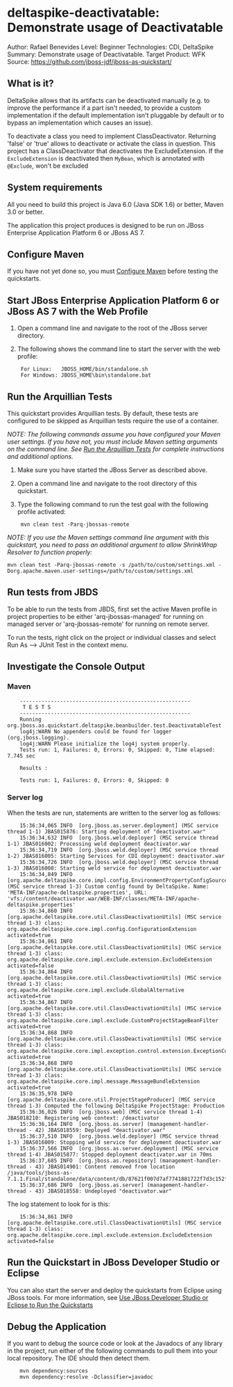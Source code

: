 deltaspike-deactivatable: Demonstrate usage of Deactivatable
======================================================
Author: Rafael Benevides
Level: Beginner
Technologies: CDI, DeltaSpike
Summary: Demonstrate usage of Deactivatable.
Target Product: WFK
Source: <https://github.com/jboss-jdf/jboss-as-quickstart/>

What is it?
-----------

DeltaSpike allows that its artifacts can be deactivated manually (e.g. to improve the performance if a part isn't needed, to provide a custom implementation if the default implementation isn't pluggable by default or to bypass an implementation which causes an issue).

To deactivate a class you need to implement ClassDeactivator. Returning 'false' or 'true' allows to deactivate or activate the class in question. This project has a ClassDeactivator that deactivates the ExcludeExtension. If the `ExcludeExtension` is deactivated then `MyBean`, which is annotated with `@Exclude`, won't be excluded
 

System requirements
-------------------

All you need to build this project is Java 6.0 (Java SDK 1.6) or better, Maven 3.0 or better.

The application this project produces is designed to be run on JBoss Enterprise Application Platform 6 or JBoss AS 7.


Configure Maven
---------------

If you have not yet done so, you must [Configure Maven](../README.md#configure-maven) before testing the quickstarts.

Start JBoss Enterprise Application Platform 6 or JBoss AS 7 with the Web Profile
-------------------------

1. Open a command line and navigate to the root of the JBoss server directory.
2. The following shows the command line to start the server with the web profile:

        For Linux:   JBOSS_HOME/bin/standalone.sh
        For Windows: JBOSS_HOME\bin\standalone.bat


Run the Arquillian Tests
-------------------------

This quickstart provides Arquillian tests. By default, these tests are configured to be skipped as Arquillian tests require the use of a container.

_NOTE: The following commands assume you have configured your Maven user settings. If you have not, you must include Maven setting arguments on the command line. See [Run the Arquillian Tests](../README.md#run-the-arquillian-tests) for complete instructions and additional options._

1. Make sure you have started the JBoss Server as described above.
2. Open a command line and navigate to the root directory of this quickstart.
3. Type the following command to run the test goal with the following profile activated:

        mvn clean test -Parq-jbossas-remote

_NOTE: If you use the Maven settings command line argument with this quickstart, you need to pass an additional argument to allow ShrinkWrap Resolver to function properly:_

    mvn clean test -Parq-jbossas-remote -s /path/to/custom/settings.xml -Dorg.apache.maven.user-settings=/path/to/custom/settings.xml

Run tests from JBDS
-----------------------

To be able to run the tests from JBDS, first set the active Maven profile in project properties to be either 'arq-jbossas-managed' for running on managed server or 'arq-jbossas-remote' for running on remote server.

To run the tests, right click on the project or individual classes and select Run As --> JUnit Test in the context menu.


Investigate the Console Output
----------------------------


### Maven

        -------------------------------------------------------
         T E S T S
        -------------------------------------------------------
        Running org.jboss.as.quickstart.deltaspike.beanbuilder.test.DeactivatableTest
        log4j:WARN No appenders could be found for logger (org.jboss.logging).
        log4j:WARN Please initialize the log4j system properly.
        Tests run: 1, Failures: 0, Errors: 0, Skipped: 0, Time elapsed: 7.745 sec

        Results :

        Tests run: 1, Failures: 0, Errors: 0, Skipped: 0


### Server log

When the tests are run, statements are written to the server log as follows:

        15:36:34,065 INFO  [org.jboss.as.server.deployment] (MSC service thread 1-1) JBAS015876: Starting deployment of "deactivator.war"
        15:36:34,632 INFO  [org.jboss.weld.deployer] (MSC service thread 1-1) JBAS016002: Processing weld deployment deactivator.war
        15:36:34,719 INFO  [org.jboss.weld.deployer] (MSC service thread 1-2) JBAS016005: Starting Services for CDI deployment: deactivator.war
        15:36:34,726 INFO  [org.jboss.weld.deployer] (MSC service thread 1-3) JBAS016008: Starting weld service for deployment deactivator.war
        15:36:34,849 INFO  [org.apache.deltaspike.core.impl.config.EnvironmentPropertyConfigSourceProvider] (MSC service thread 1-3) Custom config found by DeltaSpike. Name: 'META-INF/apache-deltaspike.properties', URL: 'vfs:/content/deactivator.war/WEB-INF/classes/META-INF/apache-deltaspike.properties'
        15:36:34,860 INFO  [org.apache.deltaspike.core.util.ClassDeactivationUtils] (MSC service thread 1-3) class: org.apache.deltaspike.core.impl.config.ConfigurationExtension activated=true
        15:36:34,861 INFO  [org.apache.deltaspike.core.util.ClassDeactivationUtils] (MSC service thread 1-3) class: org.apache.deltaspike.core.impl.exclude.extension.ExcludeExtension activated=false
        15:36:34,864 INFO  [org.apache.deltaspike.core.util.ClassDeactivationUtils] (MSC service thread 1-3) class: org.apache.deltaspike.core.impl.exclude.GlobalAlternative activated=true
        15:36:34,867 INFO  [org.apache.deltaspike.core.util.ClassDeactivationUtils] (MSC service thread 1-3) class: org.apache.deltaspike.core.impl.exclude.CustomProjectStageBeanFilter activated=true
        15:36:34,868 INFO  [org.apache.deltaspike.core.util.ClassDeactivationUtils] (MSC service thread 1-3) class: org.apache.deltaspike.core.impl.exception.control.extension.ExceptionControlExtension activated=true
        15:36:34,868 INFO  [org.apache.deltaspike.core.util.ClassDeactivationUtils] (MSC service thread 1-3) class: org.apache.deltaspike.core.impl.message.MessageBundleExtension activated=true
        15:36:35,978 INFO  [org.apache.deltaspike.core.util.ProjectStageProducer] (MSC service thread 1-3) Computed the following DeltaSpike ProjectStage: Production
        15:36:36,026 INFO  [org.jboss.web] (MSC service thread 1-4) JBAS018210: Registering web context: /deactivator
        15:36:36,164 INFO  [org.jboss.as.server] (management-handler-thread - 42) JBAS018559: Deployed "deactivator.war"
        15:36:37,510 INFO  [org.jboss.weld.deployer] (MSC service thread 1-3) JBAS016009: Stopping weld service for deployment deactivator.war
        15:36:37,566 INFO  [org.jboss.as.server.deployment] (MSC service thread 1-4) JBAS015877: Stopped deployment deactivator.war in 70ms
        15:36:37,685 INFO  [org.jboss.as.repository] (management-handler-thread - 43) JBAS014901: Content removed from location /java/tools/jboss-as-7.1.1.Final/standalone/data/content/db/87621f007d7af7741881722f7d3c152f6648f0/content
        15:36:37,686 INFO  [org.jboss.as.server] (management-handler-thread - 43) JBAS018558: Undeployed "deactivator.war"

The log statement to look for is this:

        15:36:34,861 INFO  [org.apache.deltaspike.core.util.ClassDeactivationUtils] (MSC service thread 1-3) class: org.apache.deltaspike.core.impl.exclude.extension.ExcludeExtension activated=false

Run the Quickstart in JBoss Developer Studio or Eclipse
-------------------------------------

You can also start the server and deploy the quickstarts from Eclipse using JBoss tools. For more information, see [Use JBoss Developer Studio or Eclipse to Run the Quickstarts](../README.md#use-jboss-developer-studio-or-eclipse-to-run-the-quickstarts)


Debug the Application
------------------------------------

If you want to debug the source code or look at the Javadocs of any library in the project, run either of the following commands to pull them into your local repository. The IDE should then detect them.

        mvn dependency:sources
        mvn dependency:resolve -Dclassifier=javadoc
